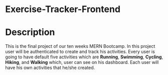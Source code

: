 # Exercise-Tracker-Frontend

# Description
This is the final project of our ten weeks MERN Bootcamp. In this project user will be authenticated to create and track his activities. Every user is going to have default five activities which are **Running**, **Swimming**, **Cycling**, **Hiking**, and **Walking** which, user can see on his dashboard. Each user will have his own activities that he/she created.



